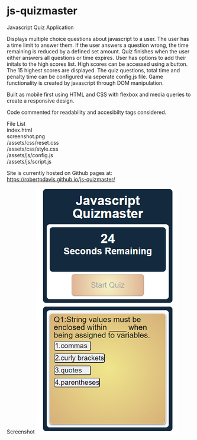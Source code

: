 # js-quizmaster

Javascript Quiz Application

Displays multiple choice questions about javascript to a user. The user has a time limit to answer them. 
If the user answers a question wrong, the time remaining is reduced by a defined set amount.
Quiz finishes when the user either answers all questions or time expires.
User has options to add their initals to the high scores list. High scores can be accessed using a button.
The 15 highest scores are displayed. 
The quiz questions, total time and penalty time can be configured via seperate config.js file.
Game functionality is created by javascript through DOM manipulation.

Built as mobile first using HTML and CSS with flexbox and media queries to create a responsive design. 

Code commented for readability and accesibilty tags considered.

File List <br/>
index.html <br/>
screenshot.png <br/>
/assets/css/reset.css <br/>
/assets/css/style.css <br/>
/assets/js/config.js<br/>
/assets/js/script.js <br/>


Site is currently hosted on Github pages at: https://robertpdavis.github.io/js-quizmaster/ 

Screenshot
![Webpage screenshot](https://github.com/robertpdavis/js-quizmaster/blob/main/screenshot.png "Screenshot of webpage")